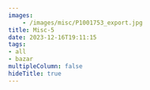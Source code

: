 ```yaml
---
images:
    - /images/misc/P1001753_export.jpg
title: Misc-5
date: 2023-12-16T19:11:15
tags:
- all
- bazar
multipleColumn: false
hideTitle: true
---
```

